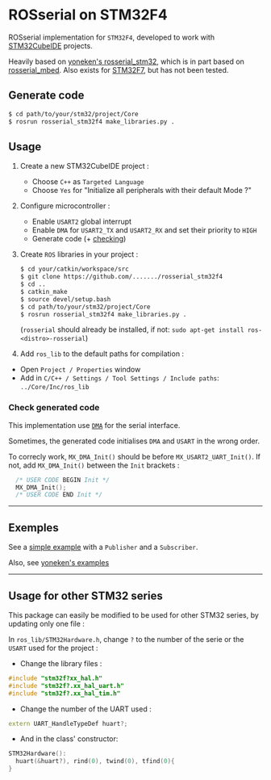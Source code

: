 # ROSserial on STM32F4

ROSserial implementation for `STM32F4`, developed to work with [STM32CubeIDE](https://www.st.com/en/development-tools/stm32cubeide.html) projects.

Heavily based on [yoneken's rosserial_stm32](https://github.com/yoneken/rosserial_stm32), which is in part based on [rosserial_mbed](https://github.com/ros-drivers/rosserial/tree/melodic-devel/rosserial_mbed).
Also exists for [STM32F7](https://github.com/fdila/rosserial_stm32f7), but has not been tested.


## Generate code

```sh
$ cd path/to/your/stm32/project/Core
$ rosrun rosserial_stm32f4 make_libraries.py .
```

## Usage

1. Create a new STM32CubeIDE project :
    - Choose `C++` as `Targeted Language`
    - Choose `Yes` for "Initialize all peripherals with their default Mode ?"

2. Configure microcontroller :
    - Enable `USART2` global interrupt
    - Enable `DMA` for `USART2_TX` and `USART2_RX` and set their priority to `HIGH`
    - Generate code (+ [checking](#check-generated-code))

3. Create `ROS` libraries in your project :
    ```sh
    $ cd your/catkin/workspace/src
    $ git clone https://github.com/......./rosserial_stm32f4
    $ cd ..
    $ catkin_make
    $ source devel/setup.bash
    $ cd path/to/your/stm32/project/Core
    $ rosrun rosserial_stm32f4 make_libraries.py .
    ```
    (`rosserial` should already be installed, if not: `sudo apt-get install ros-<distro>-rosserial`)

4. Add `ros_lib` to the default paths for compilation :
- Open `Project / Properties` window
- Add in `C/C++ / Settings / Tool Settings / Include paths`: `../Core/Inc/ros_lib`

### Check generated code

This implementation use [`DMA`](https://embedds.com/using-direct-memory-access-dma-in-stm23-projects/) for the serial interface.

Sometimes, the generated code initialises `DMA` and `USART` in the wrong order.

To correcly work, `MX_DMA_Init()` should be before `MX_USART2_UART_Init()`. If not, add `MX_DMA_Init()` between the `Init` brackets :
```cpp
  /* USER CODE BEGIN Init */
  MX_DMA_Init();
  /* USER CODE END Init */
```

---
## Exemples

See a [simple example](./example) with a `Publisher` and a `Subscriber`.

Also, see [yoneken's examples](https://github.com/yoneken/rosserial_stm32/tree/master/src/ros_lib/examples)

---
## Usage for other STM32 series

This package can easily be modified to be used for other STM32 series, by updating only one file :

In `ros_lib/STM32Hardware.h`, change `?` to the number of the serie or the `USART` used for the project :

- Change the library files :
```c
#include "stm32f?xx_hal.h"
#include "stm32f?.xx_hal_uart.h"
#include "stm32f?.xx_hal_tim.h"
```

- Change the number of the UART used :
```cpp
extern UART_HandleTypeDef huart?;
```

- And in the class' constructor:
```c
STM32Hardware():
  huart(&huart?), rind(0), twind(0), tfind(0){
}
```